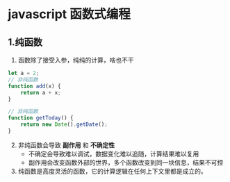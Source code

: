 # javascript 函数式编程

## 1.纯函数

1. 函数除了接受入参，纯纯的计算，啥也不干

```js
let a = 2;
// 非纯函数
function add(x) {
    return a + x;
}

// 非纯函数
function getToday() {
    return new Date().getDate();
}
```

2. 非纯函数会导致 **副作用** 和 **不确定性**
    - 不确定会导致难以调试，数据变化难以追随，计算结果难以复用
    - 副作用会改变函数外部的世界，多个函数改变到同一块信息，结果不可控
3. 纯函数是高度灵活的函数，它的计算逻辑在任何上下文里都是成立的。
